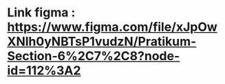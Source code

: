 

# Link figma :  https://www.figma.com/file/xJpOwXNlh0yNBTsP1vudzN/Pratikum-Section-6%2C7%2C8?node-id=112%3A2
